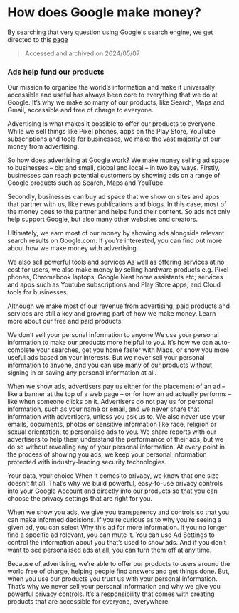 # How does Google make money?

By searching that very question using Google's search engine, we get directed to this [page](
https://about.google/intl/ALL_uk/how-our-business-works/#:~:text=Ads%20help%20fund%20our%20products&text=Advertising%20is%20what%20makes%20it,of%20our%20money%20from%20advertising)

> Accessed and archived on 2024/05/07

### Ads help fund our products

Our mission to organise the world’s information and make it universally accessible and useful has always been core to everything that we do at Google. It’s why we make so many of our products, like Search, Maps and Gmail, accessible and free of charge to everyone.

Advertising is what makes it possible to offer our products to everyone. While we sell things like Pixel phones, apps on the Play Store, YouTube subscriptions and tools for businesses, we make the vast majority of our money from advertising.

So how does advertising at Google work? We make money selling ad space to businesses – big and small, global and local – in two key ways. Firstly, businesses can reach potential customers by showing ads on a range of Google products such as Search, Maps and YouTube.

Secondly, businesses can buy ad space that we show on sites and apps that partner with us, like news publications and blogs. In this case, most of the money goes to the partner and helps fund their content. So ads not only help support Google, but also many other websites and creators.

Ultimately, we earn most of our money by showing ads alongside relevant search results on Google.com. If you’re interested, you can find out more about how we make money with advertising.

We also sell powerful tools and services
As well as offering services at no cost for users, we also make money by selling hardware products e.g. Pixel phones, Chromebook laptops, Google Nest home assistants etc; services and apps such as Youtube subscriptions and Play Store apps; and Cloud tools for businesses.

Although we make most of our revenue from advertising, paid products and services are still a key and growing part of how we make money. Learn more about our free and paid products.

We don’t sell your personal information to anyone
We use your personal information to make our products more helpful to you. It’s how we can auto-complete your searches, get you home faster with Maps, or show you more useful ads based on your interests. But we never sell your personal information to anyone, and you can use many of our products without signing in or saving any personal information at all.

When we show ads, advertisers pay us either for the placement of an ad – like a banner at the top of a web page – or for how an ad actually performs – like when someone clicks on it. Advertisers do not pay us for personal information, such as your name or email, and we never share that information with advertisers, unless you ask us to. We also never use your emails, documents, photos or sensitive information like race, religion or sexual orientation, to personalise ads to you. We share reports with our advertisers to help them understand the performance of their ads, but we do so without revealing any of your personal information. At every point in the process of showing you ads, we keep your personal information protected with industry-leading security technologies.

Your data, your choice
When it comes to privacy, we know that one size doesn’t fit all. That’s why we build powerful, easy-to-use privacy controls into your Google Account and directly into our products so that you can choose the privacy settings that are right for you.

When we show you ads, we give you transparency and controls so that you can make informed decisions. If you’re curious as to why you’re seeing a given ad, you can select Why this ad for more information. If you no longer find a specific ad relevant, you can mute it. You can use Ad Settings to control the information about you that’s used to show ads. And if you don’t want to see personalised ads at all, you can turn them off at any time.

Because of advertising, we’re able to offer our products to users around the world free of charge, helping people find answers and get things done. But, when you use our products you trust us with your personal information. That’s why we never sell your personal information and why we give you powerful privacy controls. It’s a responsibility that comes with creating products that are accessible for everyone, everywhere.


